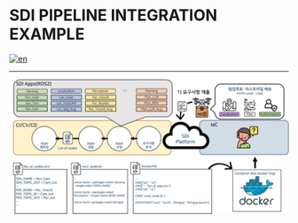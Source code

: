 # SDI PIPELINE INTEGRATION EXAMPLE
[![en](https://img.shields.io/badge/lang-en-green.svg)](./README.en.md)

---

![overview](./docs/images/overview.jpg)

